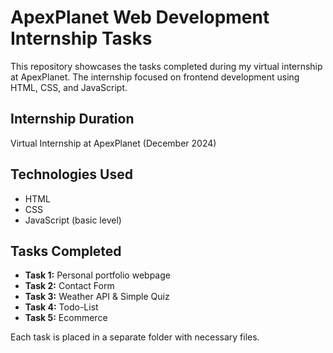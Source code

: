 # ApexPlanet Web Development Internship Tasks

This repository showcases the tasks completed during my virtual internship at ApexPlanet. The internship focused on frontend development using HTML, CSS, and JavaScript.

## Internship Duration
Virtual Internship at ApexPlanet (December 2024)

## Technologies Used
- HTML
- CSS
- JavaScript (basic level)

## Tasks Completed
- **Task 1:** Personal portfolio webpage
- **Task 2:** Contact Form
- **Task 3:** Weather API & Simple Quiz
- **Task 4:** Todo-List
- **Task 5:** Ecommerce

Each task is placed in a separate folder with necessary files.
